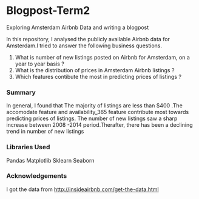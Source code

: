# Blogpost-Term2
Exploring Amsterdam Airbnb Data and writing a blogpost

In this repository, I analysed the publicly available Airbnb data for Amsterdam.I tried to answer the following business questions.
1. What is number of new listings posted on Airbnb for Amsterdam, on a year to year basis ?
2. What is the distribution of prices in Amsterdam Airbnb listings ?
3. Which features contibute the most in predicting prices of listings ?

### Summary
In general, I found that The majority of listings are less than $400 .The accomodate feature and availability_365 feature contribute most towards predicting prices of listings. The number of new listings saw a sharp increase between 2008 -2014 period.Therafter, there has been a declining trend in number of new listings 

### Libraries Used
Pandas
Matplotlib
Sklearn
Seaborn

### Acknowledgements
I got the data from http://insideairbnb.com/get-the-data.html

